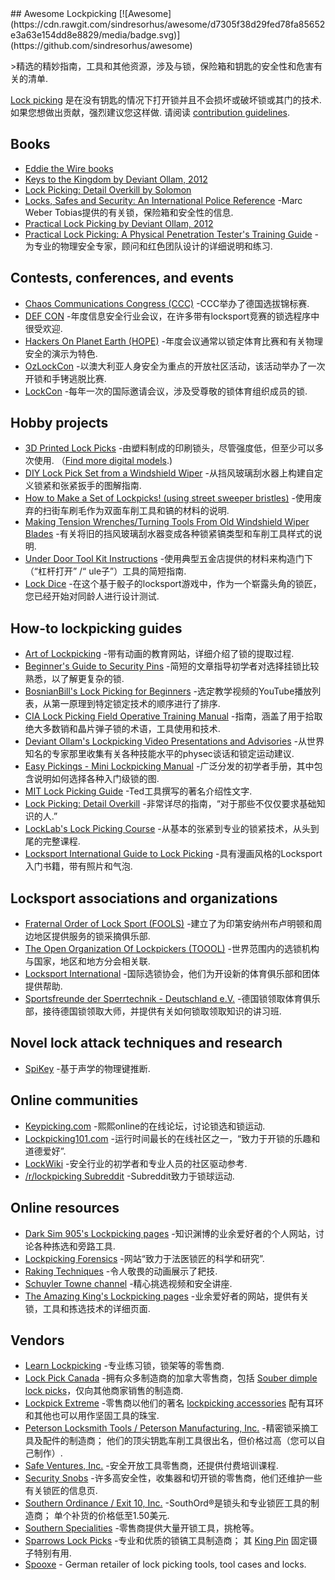 <div class="github-widget" data-repo="fabacab/awesome-lockpicking"></div>
<script async src="https://pagead2.googlesyndication.com/pagead/js/adsbygoogle.js"></script><ins class="adsbygoogle" style="display:block" data-ad-client="ca-pub-6890694312814945" data-ad-slot="5473692530" data-ad-format="auto"  data-full-width-responsive="true"></ins><script>(adsbygoogle = window.adsbygoogle || []).push({});</script>
## Awesome Lockpicking [![Awesome](https://cdn.rawgit.com/sindresorhus/awesome/d7305f38d29fed78fa85652e3a63e154dd8e8829/media/badge.svg)](https://github.com/sindresorhus/awesome)

&gt;精选的精妙指南，工具和其他资源，涉及与锁，保险箱和钥匙的安全性和危害有关的清单.

[Lock picking](https://en.wikipedia.org/wiki/Lock_picking) 是在没有钥匙的情况下打开锁并且不会损坏或破坏锁或其门的技术. 如果您想做出贡献，强烈建议您这样做. 请阅读 [contribution guidelines](https://github.com/fabacab/awesome-lockpicking/blob/master/CONTRIBUTING.md).



## Books

* [Eddie the Wire books](https://www.dropbox.com/sh/k3z4dm4vyyojp3o/AAAIXQuwMmNuCch_StLPUYm-a?dl=0)
* [Keys to the Kingdom by Deviant Ollam, 2012](https://www.elsevier.com/books/keys-to-the-kingdom/ollam/978-1-59749-983-5)
* [Lock Picking: Detail Overkill by Solomon](https://www.dropbox.com/s/y39ix9u9qpqffct/Lockpicking%20Detail%20Overkill.pdf?dl=0)
* [Locks, Safes and Security: An International Police Reference](https://www.goodreads.com/en/book/show/525753.Locks_Safes_and_Security) -Marc Weber Tobias提供的有关锁，保险箱和安全性的信息.
* [Practical Lock Picking by Deviant Ollam, 2012](https://www.elsevier.com/books/practical-lock-picking/ollam/978-1-59749-989-7)
* [Practical Lock Picking: A Physical Penetration Tester's Training Guide](https://web.archive.org/web/20200309084722/http://www.rageuniversity.org/PRISONESCAPE/PRISON%20LOCKS%20AND%20KEYS/Practical.Lock.Picking.pdf) -为专业的物理安全专家，顾问和红色团队设计的详细说明和练习.

## Contests, conferences, and events

* [Chaos Communications Congress (CCC)](https://www.ccc.de/) -CCC举办了德国选拔锦标赛.
* [DEF CON](https://defcon.org/) -年度信息安全行业会议，在许多带有locksport竞赛的锁选程序中很受欢迎.
* [Hackers On Planet Earth (HOPE)](https://hope.net/) -年度会议通常以锁定体育比赛和有关物理安全的演示为特色.
* [OzLockCon](https://ozlockcon.com/) -以澳大利亚人身安全为重点的开放社区活动，该活动举办了一次开锁和手铐逃脱比赛.
* [LockCon](https://toool.nl/LockCon) -每年一次的国际邀请会议，涉及受尊敬的锁体育组织成员的锁.

## Hobby projects

* [3D Printed Lock Picks](http://blog.shop.23b.org/2014/11/3d-printed-lock-picks.html)  -由塑料制成的印刷锁头，尽管强度低，但至少可以多次使用.  （[Find more digital models](https://www.yeggi.com/q/lockpick/).)
* [DIY Lock Pick Set from a Windshield Wiper](http://www.itstactical.com/skillcom/lock-picking/how-to-make-a-diy-lock-pick-set-from-a-windshield-wiper/) -从挡风玻璃刮水器上构建自定义锁紧和张紧扳手的图解指南.
* [How to Make a Set of Lockpicks! (using street sweeper bristles)](https://www.instructables.com/id/How-to-Make-a-set-of-Lockpicks/) -使用废弃的扫街车刷毛作为双面车削工具和镐的材料的说明.
* [Making Tension Wrenches/Turning Tools From Old Windshield Wiper Blades](https://www.instructables.com/id/Making-Tension-WrenchesTurning-Tools-From-Old-Wind/) -有关将旧的挡风玻璃刮水器变成各种锁紧镐类型和车削工具样式的说明.
* [Under Door Tool Kit Instructions](https://web.archive.org/web/20170719053154/http://enterthecore.net/files/CORE_Instructions-Under_Door.pdf) -使用典型五金店提供的材料来构造门下（“杠杆打开” /“ ule子”）工具的简短指南.
* [Lock Dice](http://schuylertowne.com/blog/lockpicking-with-dice) -在这个基于骰子的locksport游戏中，作为一个崭露头角的锁匠，您已经开始对同龄人进行设计测试.

## How-to lockpicking guides

* [Art of Lockpicking](https://art-of-lockpicking.com/) -带有动画的教育网站，详细介绍了锁的提取过程.
* [Beginner's Guide to Security Pins](https://web.archive.org/web/20171210065243/http://www.ninjacache.com:80/secpins_intro) -简短的文章指导初学者对选择挂锁比较熟悉，以了解更复杂的锁.
* [BosnianBill's Lock Picking for Beginners](https://www.youtube.com/playlist?list=PLTSWkYxuSlkXiSBwk3Hvbvx71sg-MH61s) -选定教学视频的YouTube播放列表，从第一原理到特定锁定技术的顺序进行了排序.
* [CIA Lock Picking Field Operative Training Manual](https://archive.org/details/CIA_Lock_Picking_Field_Operative_Training_Manual) -指南，涵盖了用于拾取绝大多数销和晶片弹子锁的术语，工具使用和技术.
* [Deviant Ollam's Lockpicking Video Presentations and Advisories](http://deviating.net/lockpicking/videos.html) -从世界知名的专家那里收集有关各种技能水平的physec谈话和锁定运动建议.
* [Easy Pickings - Mini Lockpicking Manual](http://index-of.es/Lockpicking/Easy%20Pickings%20-%20Mini%20Lockpicking%20Manual.pdf) -广泛分发的初学者手册，其中包含说明如何选择各种入门级锁的图.
* [MIT Lock Picking Guide](https://webunraveling.com/public/mit-lock-picking-guide/index.php) -Ted工具撰写的著名介绍性文字.
* [Lock Picking: Detail Overkill](https://web.archive.org/web/20170730120626/http://ninjacache.com/data/uploads/lockpicking-detail-overkill.pdf) -非常详尽的指南，“对于那些不仅仅要求基础知识的人.”
* [LockLab's Lock Picking Course](https://locklab.com/locklab-university/lock-picking-course-2/) -从基本的张紧到专业的锁紧技术，从头到尾的完整课程.
* [Locksport International Guide to Lock Picking](https://web.archive.org/web/20070222144748/http://locksport.com:80/LSIGuide/lsiguide.pdf) -具有漫画风格的Locksport入门书籍，带有照片和气泡.

## Locksport associations and organizations

* [Fraternal Order of Lock Sport (FOOLS)](http://www.bloomingtonfools.org/) -建立了为印第安纳州布卢明顿和周边地区提供服务的锁采摘俱乐部.
* [The Open Organization Of Lockpickers (TOOOL)](https://toool.org/) -世界范围内的选锁机构与国家，地区和地方分会相关联.
* [Locksport International](http://locksport.com) -国际选锁协会，他们为开设新的体育俱乐部和团体提供帮助.
* [Sportsfreunde der Sperrtechnik - Deutschland e.V.](https://blog.ssdev.org/) -德国锁领取体育俱乐部，接待德国锁领取大师，并提供有关如何锁取领取知识的讲习班.

## Novel lock attack techniques and research

* [SpiKey](https://www.comp.nus.edu.sg/~junhan/papers/SpiKey_HotMobile20_CamReady.pdf) -基于声学的物理键推断.

## Online communities

* [Keypicking.com](https://keypicking.com/) -熙熙online的在线论坛，讨论锁选和锁运动.
* [Lockpicking101.com](https://www.lockpicking101.com/) -运行时间最长的在线社区之一，“致力于开锁的乐趣和道德爱好”.
* [LockWiki](http://lockwiki.com/) -安全行业的初学者和专业人员的社区驱动参考.
* [/r/lockpicking Subreddit](https://www.reddit.com/r/lockpicking/) -Subreddit致力于锁球运动.

## Online resources

* [Dark Sim 905's Lockpicking pages](https://web.archive.org/web/20191127182007/https://darksim905.com/lockpicking.php) -知识渊博的业余爱好者的个人网站，讨论各种拣选和旁路工具.
* [Lockpicking Forensics](http://www.lockpickingforensics.com/) -网站“致力于法医锁匠的科学和研究”.
* [Raking Techniques](https://elvencraft.com/lpd/Raking%20Techniques.html) -令人敬畏的动画展示了耙技.
* [Schuyler Towne channel](https://www.youtube.com/user/SchuylerTowne/) -精心挑选视频和安全讲座.
* [The Amazing King's Lockpicking pages](http://theamazingking.com/lockpicking.php) -业余爱好者的网站，提供有关锁，工具和拣选技术的详细页面.

## Vendors

* [Learn Lockpicking](https://learnlockpicking.com/) -专业练习锁，锁架等的零售商.
* [Lock Pick Canada](https://www.lockpickcanada.com/) -拥有众多制造商的加拿大零售商，包括 [Souber dimple lock picks](https://www.lockpickcanada.com/category_s/4.htm)，仅向其他商家销售的制造商.
* [Lockpick Extreme](https://lockpickextreme.com/) -零售商以他们的著名 [lockpicking accessories](https://lockpickextreme.com/product-category/accessories/) 配有耳环和其他也可以用作坚固工具的珠宝.
* [Peterson Locksmith Tools / Peterson Manufacturing, Inc.](https://www.thinkpeterson.com/)  -精密锁采摘工具及配件的制造商； 他们的顶尖钥匙车削工具很出名，但价格过高（您可以自己制作）.
* [Safe Ventures, Inc.](http://safeventures.com/) -安全开放工具零售商，还提供付费培训课程.
* [Security Snobs](https://securitysnobs.com/) -许多高安全性，收集器和切开锁的零售商，他们还维护一些有关锁匠的信息页.
* [Southern Ordinance / Exit 10, Inc.](https://www.southord.com/)  -SouthOrd®是锁头和专业锁匠工具的制造商； 单个补货的价格低至1.50美元.
* [Southern Specialities](http://www.lockpicktools.com/) -零售商提供大量开锁工具，挑枪等。
* [Sparrows Lock Picks](https://www.sparrowslockpicks.com/)  -专业和优质的锁镐工具制造商； 其 [King Pin](http://www.sparrowslockpicks.com/product_p/t1.htm) 固定镊子特别有用.
* [Spooxe](http://spooxe.com/) - German retailer of lock picking tools, tool cases and locks.
